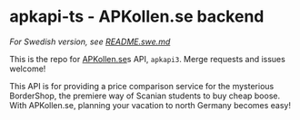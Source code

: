 # apkapi-ts - APKollen.se backend

_For Swedish version, see [README.swe.md](./README.swe.md)_

This is the repo for [APKollen.se](https://apkollen.se)s API, `apkapi3`. Merge requests and issues welcome!

This API is for providing a price comparison service for the mysterious BorderShop, the premiere way of Scanian students
to buy cheap boose. With APKollen.se, planning your vacation to north Germany becomes easy!